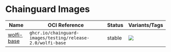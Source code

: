 # Chainguard Images

| Name | OCI Reference | Status | Variants/Tags |
| ----- | ----- | ----- |  -------- |
| [wolfi-base](./images/wolfi-base) | `ghcr.io/chainguard-images/testing/release-2.0/wolfi-base` | stable | [![](https://storage.googleapis.com/chainguard-images-build-outputs/badges/wolfi-base.build.status.latest.svg)](images/wolfi-base/configs/latest.apko.yaml) |
